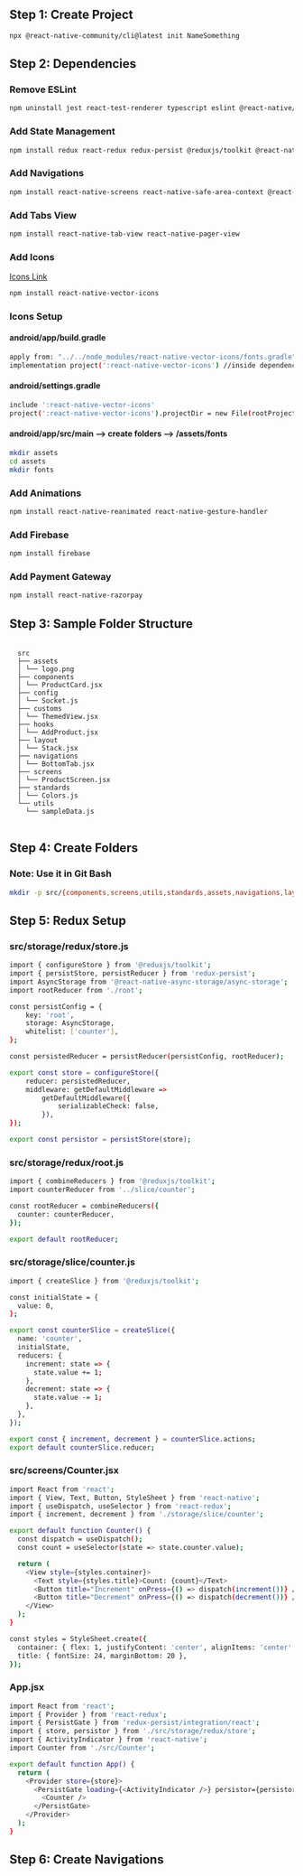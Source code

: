 ## Step 1: Create Project
```bash
npx @react-native-community/cli@latest init NameSomething
```
## Step 2: Dependencies
### Remove ESLint
```bash
npm uninstall jest react-test-renderer typescript eslint @react-native/eslint-config @react-native/new-app-screen @react-native/typescript-config @types/jest @types/react @types/react-test-renderer
```
### Add State Management
```bash
npm install redux react-redux redux-persist @reduxjs/toolkit @react-native-async-storage/async-storage
```
### Add Navigations
```bash
npm install react-native-screens react-native-safe-area-context @react-navigation/native @react-navigation/native-stack @react-navigation/bottom-tabs @react-navigation/material-top-tabs 
```
### Add Tabs View
```bash
npm install react-native-tab-view react-native-pager-view 
```
### Add Icons
[Icons Link](https://github.com/oblador/react-native-vector-icons)
```bash
npm install react-native-vector-icons
```
### Icons Setup
#### android/app/build.gradle
```bash
apply from: "../../node_modules/react-native-vector-icons/fonts.gradle" //starting
implementation project(':react-native-vector-icons') //inside dependencies
```
#### android/settings.gradle
```bash
include ':react-native-vector-icons'
project(':react-native-vector-icons').projectDir = new File(rootProject.projectDir, '../node_modules/react-native-vector-icons/android')
```
#### android/app/src/main --> create folders --> /assets/fonts
```bash
mkdir assets
cd assets
mkdir fonts
```
### Add Animations
```bash
npm install react-native-reanimated react-native-gesture-handler
```
### Add Firebase
```bash
npm install firebase
```
### Add Payment Gateway
```bash
npm install react-native-razorpay
```
## Step 3: Sample Folder Structure
<pre> <code> 
  src
  ├── assets
  │ └── logo.png 
  ├── components
  │ └── ProductCard.jsx 
  ├── config
  │ └── Socket.js 
  ├── customs
  │ └── ThemedView.jsx
  ├── hooks
  │ └── AddProduct.jsx 
  ├── layout
  │ └── Stack.jsx 
  ├── navigations
  │ └── BottomTab.jsx 
  ├── screens
  │ └── ProductScreen.jsx 
  ├── standards
  │ └── Colors.js 
  └── utils
    └── sampleData.js 
</code> </pre>
## Step 4: Create Folders
### Note: Use it in Git Bash
```bash
mkdir -p src/{components,screens,utils,standards,assets,navigations,layout,config,customs,helpers,hooks}
```
## Step 5: Redux Setup
### src/storage/redux/store.js
```bash
import { configureStore } from '@reduxjs/toolkit';
import { persistStore, persistReducer } from 'redux-persist';
import AsyncStorage from '@react-native-async-storage/async-storage';
import rootReducer from './root';

const persistConfig = {
    key: 'root',
    storage: AsyncStorage,
    whitelist: ['counter'],
};

const persistedReducer = persistReducer(persistConfig, rootReducer);

export const store = configureStore({
    reducer: persistedReducer,
    middleware: getDefaultMiddleware =>
        getDefaultMiddleware({
            serializableCheck: false,
        }),
});

export const persistor = persistStore(store);
```
### src/storage/redux/root.js
```bash
import { combineReducers } from '@reduxjs/toolkit';
import counterReducer from '../slice/counter';

const rootReducer = combineReducers({
  counter: counterReducer,
});

export default rootReducer;
```

### src/storage/slice/counter.js
```bash
import { createSlice } from '@reduxjs/toolkit';

const initialState = {
  value: 0,
};

export const counterSlice = createSlice({
  name: 'counter',
  initialState,
  reducers: {
    increment: state => {
      state.value += 1;
    },
    decrement: state => {
      state.value -= 1;
    },
  },
});

export const { increment, decrement } = counterSlice.actions;
export default counterSlice.reducer;
```

### src/screens/Counter.jsx
```bash
import React from 'react';
import { View, Text, Button, StyleSheet } from 'react-native';
import { useDispatch, useSelector } from 'react-redux';
import { increment, decrement } from './storage/slice/counter';

export default function Counter() {
  const dispatch = useDispatch();
  const count = useSelector(state => state.counter.value);

  return (
    <View style={styles.container}>
      <Text style={styles.title}>Count: {count}</Text>
      <Button title="Increment" onPress={() => dispatch(increment())} />
      <Button title="Decrement" onPress={() => dispatch(decrement())} />
    </View>
  );
}

const styles = StyleSheet.create({
  container: { flex: 1, justifyContent: 'center', alignItems: 'center' },
  title: { fontSize: 24, marginBottom: 20 },
});

```

### App.jsx
```bash
import React from 'react';
import { Provider } from 'react-redux';
import { PersistGate } from 'redux-persist/integration/react';
import { store, persistor } from './src/storage/redux/store';
import { ActivityIndicator } from 'react-native';
import Counter from './src/Counter';

export default function App() {
  return (
    <Provider store={store}>
      <PersistGate loading={<ActivityIndicator />} persistor={persistor}>
        <Counter />
      </PersistGate>
    </Provider>
  );
}
```

## Step 6: Create Navigations

